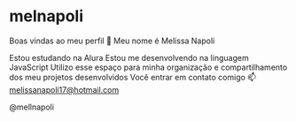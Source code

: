# melnapoli
Boas vindas ao meu perfil 💙
Meu nome é Melissa Napoli

Estou estudando na Alura
Estou me desenvolvendo na linguagem JavaScript
Utilizo esse espaço para minha organização e compartilhamento dos meu projetos desenvolvidos
Você entrar em contato comigo 📫
melissanapoli17@hotmail.com

@mellnapoli
